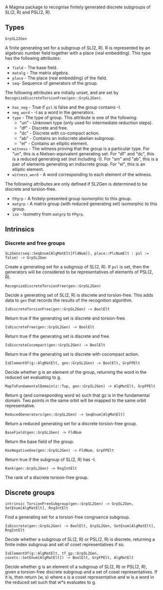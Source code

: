 A Magma package to recognise finitely generated discrete subgroups of SL(2, R) and PSL(2, R).

## Types

`GrpSL22Gen`

A finite generating set for a subgroup of SL(2, R). R is represented by an algebraic number field together with a place (real embedding). This type has the following attributes:

- `field` - The base field.
- `matalg` - The matrix algebra.
- `place` - The place (real embedding) of the field.
- `seq`- Sequence of generators of the group.

The following attributes are initially unset, and are set by `RecognizeDiscreteTorsionFree(gen::GrpSL2Gen)`.
- `has_neg` - True if `psl` is false and the group contains -I.
- `neg_word` - -I as a word in the generators.
- `type` - The type of group. This attribute is one of the following:
  - "un" - Unknown type (only used for intermediate reduction steps).
  - "df" - Discrete and free.
  - "dc" - Discrete with co-compact action.
  - "ab" - Contains an indiscrete abelian subgroup.
  - "el" - Contains an elliptic element.
- `witness` - The witness proving that the group is a particular type. For "un", this is a Nielsen-equivalent generating set. For "df" and "dc", this is a reduced generating set (not including -I). For "sm" and "ab", this is a pair of elements generating an indiscrete group. For "el", this is an elliptic element.
- `witness_word` - A word corresponding to each element of the witness.

The following attributes are only defined if SL2Gen is determined to be discrete and torsion-free.
- `FPgrp` - A finitely-presented group isomorphic to this group.
- `matgrp` - A matrix group (with reduced generating set) isomorphic to this group.
- `iso` - Isometry from `matgrp` to `FPgrp`.

## Intrinsics

### Discrete and free groups

`SL2Gens(seq::SeqEnum[AlgMatElt[FldNum]], place::PlcNumElt : psl := false) -> GrpSL2Gen`

Create a generating set for a subgroup of SL(2, R). If `psl` is set, then the generators will be considered to be representatives of elements of PSL(2, R).

`RecognizeDiscreteTorsionFree(gen::GrpSL2Gen)`

Decide a generating set of SL(2, R) is discrete and torsion-free. This adds data to `gen` that records the results of the recognition algorithm.

`IsDiscreteTorsionFree(gen::GrpSL2Gen) -> BoolElt`

Return true if the generating set is discrete and torsion-free.

`IsDiscreteFree(gen::GrpSL2Gen) -> BoolElt`

Return true if the generating set is discrete and free.

`IsDiscreteCocompact(gen::GrpSL2Gen) -> BoolElt`

Return true if the generating set is discrete with cocompact action.

`IsElementOf(g::AlgMatElt, gen::GrpSL2Gen) -> BoolElt, GrpFPElt`

Decide whether g is an element of the group, returning the word in the reduced set evaluating to g.

`MapToFundamentalDomain(z::Tup, gen::GrpSL2Gen) -> AlgMatElt, GrpFPElt`

Return g (and corresponding word w) such that gz is in the fundamental domain.
Two points in the same orbit will be mapped to the same orbit representative.

`ReducedGenerators(gen::GrpSL2Gen) -> SeqEnum[AlgMatElt]`

Return a reduced generating set for a discrete torsion-free group.

`BaseField(gen::GrpSL2Gen) -> FldNum`

Return the base field of the group.

`HasNegativeOne(gen::GrpSL2Gen) -> FldNum, GrpFPElt`

Return true if the subgroup of SL(2, R) has -I.

`Rank(gen::GrpSL2Gen) -> RngIntElt`

The rank of a discrete torsion-free group.

## Discrete groups

`intrinsic TorsionFreeSubgroup(gen::GrpSL2Gen) -> GrpSL2Gen, SetEnum[AlgMatElt], RngIntElt`

Find a generating set for a torsion-free congruence subgroup.

`IsDiscrete(gen::GrpSL2Gen) -> BoolElt, GrpSL2Gen, SetEnum[AlgMatElt], RngIntElt`

Decide whether a subgroup of SL(2, R) or PSL(2, R) is discrete, returning a finite index subgroup and set of coset representatives if so.

`IsElementOf(g::AlgMatElt, tf_gp::GrpSL2Gen, cosets::SetEnum[AlgMatElt]) -> BoolElt, GrpFPElt, AlgMatElt`

Decide whether g is an element of a subgroup of SL(2, R) or PSL(2, R), given a torsion-free discrete subgroup and a set of coset representatives. If it is, then return (w, s) where s is a coset representative and w is a word in the reduced set such that w*s evaluates to g.